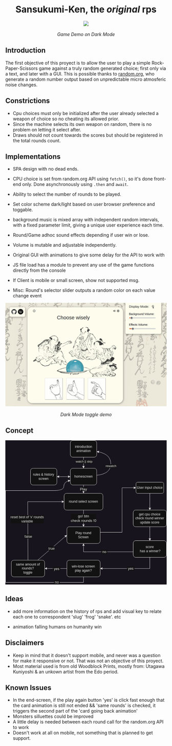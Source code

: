 
<div align="center"> 
<h1>Sansukumi-Ken, the <em>original</em> rps</h1>
<img src="./assets/game.gif" width="750">
<p><em>Game Demo on Dark Mode</em></p>
</div>

## Introduction

The first objective of this proyect is to allow the user to play a simple
Rock-Paper-Scissors game against a truly random generated choice; first only via a text, and later with a GUI.
This is possible thanks to [random.org](https://www.random.org/), who generate a random number output based on unpredictable micro atmosferic noise changes.  

## Constrictions
- Cpu choices must only be initialized after the user already selected a weapon of choice
so no cheating its allowed prior. 
- Since the machine selects its own weapon on random, there is no problem on letting it select after.
- Draws should not count towards the scores but should be registered in the total rounds count.

## Implementations

- SPA design with no dead ends.

- CPU choice is set from random.org API using ```fetch()```, so it's done front-end only. Done asynchronously using ```.then``` and ```await```.

- Ability to select the number of rounds to be played.

- Set color scheme dark/light based on user browser preference and toggable.

- background music is mixed array with independent random intervals, with a fixed parameter limit, giving a unique user experience each time.

- Round/Game adhoc sound effects depending if user win or lose.

- Volume is mutable and adjustable independently.

- Original GUI with animations to give some delay for the API to work with

- JS file load has a module to prevent any use of the game functions directly from the console

- If Client is mobile or small screen, show not supported msg. 

- Misc: Round's selector slider outputs a random color on each value change event

<div align="center">
<img src="./assets/darklight.gif">
<p><em>Dark Mode toggle demo</em></p>
</div>

## Concept

![](./concept/diagram/rps.drawio.png)

## Ideas

- add more information on the history of rps and add visual key to relate each one to correspondent 'slug' 'frog' 'snake'. etc

- animation falling humans on humanity win

## Disclaimers

- Keep in mind that it doesn't support mobile, and never was a question for make it responsive or not. That was not an objective of this proyect.
- Most material used is from old Woodblock Prints, mostly from: Utagawa Kuniyoshi & an unkown artist from the Edo period.

## Known Issues 

- In the end-screen, if the play again button 'yes' is click fast enough that the card animation is still not ended && 'same rounds' is checked,  it triggers the second part of the 'card going back animation'
- Monsters silluettes could be improved
- A little delay is needed between each round call for the random.org API to work
- Doesn't work at all on mobile, not something that is planned to get support.
